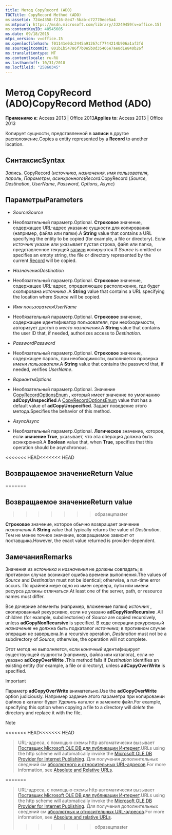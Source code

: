 ```yaml
---
title: Метод CopyRecord (ADO)
TOCTitle: CopyRecord Method (ADO)
ms:assetid: 724e4358-f216-8e47-5bab-c72770ece5a4
ms:mtpsurl: https://msdn.microsoft.com/library/JJ249459(v=office.15)
ms:contentKeyID: 48545605
ms.date: 09/18/2015
mtps_version: v=office.15
ms.openlocfilehash: f01141e0dc2445a91267cf7744214b906a1af3fd
ms.sourcegitcommit: 801b1b54786f7b0e5b0d35466e7ae8d1e840b26f
ms.translationtype: MT
ms.contentlocale: ru-RU
ms.lasthandoff: 10/31/2018
ms.locfileid: "25860345"
---
```

# <a name="copyrecord-method-ado"></a><span data-ttu-id="0f88b-102">Метод CopyRecord (ADO)</span><span class="sxs-lookup"><span data-stu-id="0f88b-102">CopyRecord Method (ADO)</span></span>


<span data-ttu-id="0f88b-103">**Применимо к**: Access 2013 | Office 2013</span><span class="sxs-lookup"><span data-stu-id="0f88b-103">**Applies to**: Access 2013 | Office 2013</span></span>

<span data-ttu-id="0f88b-104">Копирует сущности, представленной в **записи** в другое расположение.</span><span class="sxs-lookup"><span data-stu-id="0f88b-104">Copies a entity represented by a **Record** to another location.</span></span>

## <a name="syntax"></a><span data-ttu-id="0f88b-105">Синтаксис</span><span class="sxs-lookup"><span data-stu-id="0f88b-105">Syntax</span></span>

<span data-ttu-id="0f88b-106">*Запись*. CopyRecord (*источника*, *назначения*, *имя пользователя*, *пароль*, *Параметры*, *асинхронного*)</span><span class="sxs-lookup"><span data-stu-id="0f88b-106">*Record*.CopyRecord (*Source*, *Destination*, *UserName*, *Password*, *Options*, *Async*)</span></span>

## <a name="parameters"></a><span data-ttu-id="0f88b-107">Параметры</span><span class="sxs-lookup"><span data-stu-id="0f88b-107">Parameters</span></span>

  - <span data-ttu-id="0f88b-108">*Source*</span><span class="sxs-lookup"><span data-stu-id="0f88b-108">*Source*</span></span>

  - <span data-ttu-id="0f88b-109">Необязательный параметр.</span><span class="sxs-lookup"><span data-stu-id="0f88b-109">Optional.</span></span> <span data-ttu-id="0f88b-110">**Строковое** значение, содержащее URL-адрес указание сущности для копирования (например, файла или папки).</span><span class="sxs-lookup"><span data-stu-id="0f88b-110">A **String** value that contains a URL specifying the entity to be copied (for example, a file or directory).</span></span> <span data-ttu-id="0f88b-111">Если *источник* указан или указывает пустая строка, файл или папка, представленное текущей [записи](record-object-ado.md) копируются.</span><span class="sxs-lookup"><span data-stu-id="0f88b-111">If *Source* is omitted or specifies an empty string, the file or directory represented by the current [Record](record-object-ado.md) will be copied.</span></span>

  - <span data-ttu-id="0f88b-112">*Назначения*</span><span class="sxs-lookup"><span data-stu-id="0f88b-112">*Destination*</span></span>

  - <span data-ttu-id="0f88b-113">Необязательный параметр.</span><span class="sxs-lookup"><span data-stu-id="0f88b-113">Optional.</span></span> <span data-ttu-id="0f88b-114">**Строковое** значение, содержащее URL-адрес, определяющее расположение, где будет скопирована *источника* .</span><span class="sxs-lookup"><span data-stu-id="0f88b-114">A **String** value that contains a URL specifying the location where *Source* will be copied.</span></span>

  - <span data-ttu-id="0f88b-115">*Имя пользователя*</span><span class="sxs-lookup"><span data-stu-id="0f88b-115">*UserName*</span></span>

  - <span data-ttu-id="0f88b-116">Необязательный параметр.</span><span class="sxs-lookup"><span data-stu-id="0f88b-116">Optional.</span></span> <span data-ttu-id="0f88b-117">**Строковое** значение, содержащее идентификатор пользователя, при необходимости, авторизует доступ в *место назначения*.</span><span class="sxs-lookup"><span data-stu-id="0f88b-117">A **String** value that contains the user ID that, if needed, authorizes access to *Destination*.</span></span>

  - <span data-ttu-id="0f88b-118">*Password*</span><span class="sxs-lookup"><span data-stu-id="0f88b-118">*Password*</span></span>

  - <span data-ttu-id="0f88b-119">Необязательный параметр.</span><span class="sxs-lookup"><span data-stu-id="0f88b-119">Optional.</span></span> <span data-ttu-id="0f88b-120">**Строковое** значение, содержащее пароль, при необходимости, выполняется проверка *имени пользователя*.</span><span class="sxs-lookup"><span data-stu-id="0f88b-120">A **String** value that contains the password that, if needed, verifies *UserName*.</span></span>

  - <span data-ttu-id="0f88b-121">*Варианты*</span><span class="sxs-lookup"><span data-stu-id="0f88b-121">*Options*</span></span>

  - <span data-ttu-id="0f88b-122">Необязательный параметр.</span><span class="sxs-lookup"><span data-stu-id="0f88b-122">Optional.</span></span> <span data-ttu-id="0f88b-123">Значение [CopyRecordOptionsEnum](copyrecordoptionsenum.md) , который имеет значение по умолчанию **adCopyUnspecified**.</span><span class="sxs-lookup"><span data-stu-id="0f88b-123">A [CopyRecordOptionsEnum](copyrecordoptionsenum.md) value that has a default value of **adCopyUnspecified**.</span></span> <span data-ttu-id="0f88b-124">Задает поведение этого метода.</span><span class="sxs-lookup"><span data-stu-id="0f88b-124">Specifies the behavior of this method.</span></span>

  - <span data-ttu-id="0f88b-125">*Async*</span><span class="sxs-lookup"><span data-stu-id="0f88b-125">*Async*</span></span>

  - <span data-ttu-id="0f88b-126">Необязательный параметр.</span><span class="sxs-lookup"><span data-stu-id="0f88b-126">Optional.</span></span> <span data-ttu-id="0f88b-127">**Логическое** значение, которое, если **значение True**, указывает, что эта операция должна быть асинхронной.</span><span class="sxs-lookup"><span data-stu-id="0f88b-127">A **Boolean** value that, when **True**, specifies that this operation should be asynchronous.</span></span>

<span data-ttu-id="0f88b-128"><<<<<<< HEAD</span><span class="sxs-lookup"><span data-stu-id="0f88b-128"><<<<<<< HEAD</span></span>
## <a name="return-value"></a><span data-ttu-id="0f88b-129">Возвращаемое значение</span><span class="sxs-lookup"><span data-stu-id="0f88b-129">Return Value</span></span>
=======
## <a name="return-value"></a><span data-ttu-id="0f88b-130">Возвращаемое значение</span><span class="sxs-lookup"><span data-stu-id="0f88b-130">Return value</span></span>
>>>>>>> <span data-ttu-id="0f88b-131">образец</span><span class="sxs-lookup"><span data-stu-id="0f88b-131">master</span></span>

<span data-ttu-id="0f88b-132">**Строковое** значение, которое обычно возвращает значение *назначения*.</span><span class="sxs-lookup"><span data-stu-id="0f88b-132">A **String** value that typically returns the value of *Destination*.</span></span> <span data-ttu-id="0f88b-133">Тем не менее точное значение, возвращаемое зависит от поставщика.</span><span class="sxs-lookup"><span data-stu-id="0f88b-133">However, the exact value returned is provider-dependent.</span></span>

## <a name="remarks"></a><span data-ttu-id="0f88b-134">Замечания</span><span class="sxs-lookup"><span data-stu-id="0f88b-134">Remarks</span></span>

<span data-ttu-id="0f88b-135">Значения из *источника* и *назначения* не должны совпадать; в противном случае возникает ошибка времени выполнения.</span><span class="sxs-lookup"><span data-stu-id="0f88b-135">The values of *Source* and *Destination* must not be identical; otherwise, a run-time error occurs.</span></span> <span data-ttu-id="0f88b-136">По крайней мере одно из имен сервера, пути или имени ресурса должны отличаться.</span><span class="sxs-lookup"><span data-stu-id="0f88b-136">At least one of the server, path, or resource names must differ.</span></span>

<span data-ttu-id="0f88b-137">Все дочерние элементы (например, вложенные папки) *источник* , скопированный рекурсивно, если не указано **adCopyNonRecursive** .</span><span class="sxs-lookup"><span data-stu-id="0f88b-137">All children (for example, subdirectories) of *Source* are copied recursively, unless **adCopyNonRecursive** is specified.</span></span> <span data-ttu-id="0f88b-138">В ходе операции рекурсивный *назначения* не должна быть подкаталог *источника*; в противном случае операция не завершена.</span><span class="sxs-lookup"><span data-stu-id="0f88b-138">In a recursive operation, *Destination* must not be a subdirectory of *Source*; otherwise, the operation will not complete.</span></span>

<span data-ttu-id="0f88b-139">Этот метод не выполняется, если *конечный* идентифицирует существующей сущности (например, файла или каталога), если не указано **adCopyOverWrite** .</span><span class="sxs-lookup"><span data-stu-id="0f88b-139">This method fails if *Destination* identifies an existing entity (for example, a file or directory), unless **adCopyOverWrite** is specified.</span></span>


> [!IMPORTANT]
> <span data-ttu-id="0f88b-140">Параметр **adCopyOverWrite** внимательно.</span><span class="sxs-lookup"><span data-stu-id="0f88b-140">Use the **adCopyOverWrite** option judiciously.</span></span> <span data-ttu-id="0f88b-141">Например задание этого параметра при копировании файлов в каталог будет *Удалить* каталог и замените файл.</span><span class="sxs-lookup"><span data-stu-id="0f88b-141">For example, specifying this option when copying a file to a directory will *delete* the directory and replace it with the file.</span></span>




> [!NOTE]
<span data-ttu-id="0f88b-142"><<<<<<< HEAD</span><span class="sxs-lookup"><span data-stu-id="0f88b-142"><<<<<<< HEAD</span></span>
> <P><span data-ttu-id="0f88b-143">URL-адреса, с помощью схемы http автоматически вызывает <A href="microsoft-ole-db-provider-for-internet-publishing.md">Поставщик Microsoft OLE DB для публикации Интернет</A>.</span><span class="sxs-lookup"><span data-stu-id="0f88b-143">URLs using the http scheme will automatically invoke the <A href="microsoft-ole-db-provider-for-internet-publishing.md">Microsoft OLE DB Provider for Internet Publishing</A>.</span></span> <span data-ttu-id="0f88b-144">Для получения дополнительных сведений см <A href="absolute-and-relative-urls.md">абсолютного и относительных URL-адресов</A>.</span><span class="sxs-lookup"><span data-stu-id="0f88b-144">For more information, see <A href="absolute-and-relative-urls.md">Absolute and Relative URLs</A>.</span></span></P>
=======
> <span data-ttu-id="0f88b-145">URL-адреса, с помощью схемы http автоматически вызывает [Поставщик Microsoft OLE DB для публикации Интернет](microsoft-ole-db-provider-for-internet-publishing.md).</span><span class="sxs-lookup"><span data-stu-id="0f88b-145">URLs using the http scheme will automatically invoke the [Microsoft OLE DB Provider for Internet Publishing](microsoft-ole-db-provider-for-internet-publishing.md).</span></span> <span data-ttu-id="0f88b-146">Для получения дополнительных сведений см [абсолютных и относительных URL-адресов](absolute-and-relative-urls.md).</span><span class="sxs-lookup"><span data-stu-id="0f88b-146">For more information, see [Absolute and relative URLs](absolute-and-relative-urls.md).</span></span>
>>>>>>> <span data-ttu-id="0f88b-147">образец</span><span class="sxs-lookup"><span data-stu-id="0f88b-147">master</span></span>


